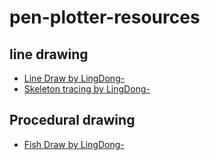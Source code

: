 # pen-plotter-resources


## line drawing
- [Line Draw by LingDong-](https://github.com/LingDong-/linedraw)
- [Skeleton tracing by LingDong-](https://github.com/LingDong-/skeleton-tracing)

## Procedural drawing
- [Fish Draw by LingDong-](https://github.com/LingDong-/fishdraw)
